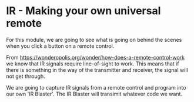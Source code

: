 # IR - Making your own universal remote

For this module, we are going to see what is going on behind the scenes when you click a button on a remote control.

From https://wonderopolis.org/wonder/how-does-a-remote-control-work we know that IR signals require line-of-sight to work.  This means that if there is something in the way of the transmitter and receiver, the signal will not get through.

We are going to capture IR signals from a remote control and program into our own 'IR Blaster'.   The IR Blaster will transimit whatever code we want.